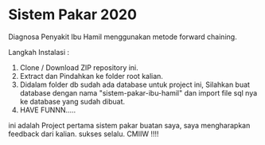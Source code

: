 # Sistem Pakar 2020
Diagnosa Penyakit Ibu Hamil menggunakan metode forward chaining.

Langkah Instalasi : 
1. Clone / Download ZIP repository ini.
2. Extract dan Pindahkan ke folder root kalian.
3. Didalam folder db sudah ada database untuk project ini, Silahkan buat database dengan nama "sistem-pakar-ibu-hamil" dan import file sql nya ke database yang sudah dibuat.
4. HAVE FUNNN.....

ini adalah Project pertama sistem pakar buatan saya, saya mengharapkan feedback dari kalian. sukses selalu. CMIIW !!!!
